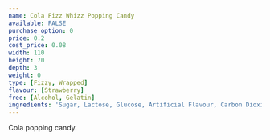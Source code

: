 ```yaml
---
name: Cola Fizz Whizz Popping Candy
available: FALSE
purchase_option: 0
price: 0.2
cost_price: 0.08
width: 110
height: 70
depth: 3
weight: 0
type: [Fizzy, Wrapped]
flavour: [Strawberry]
free: [Alcohol, Gelatin]
ingredients: 'Sugar, Lactose, Glucose, Artificial Flavour, Carbon Dioxide E-290'
---
```

Cola popping candy.
